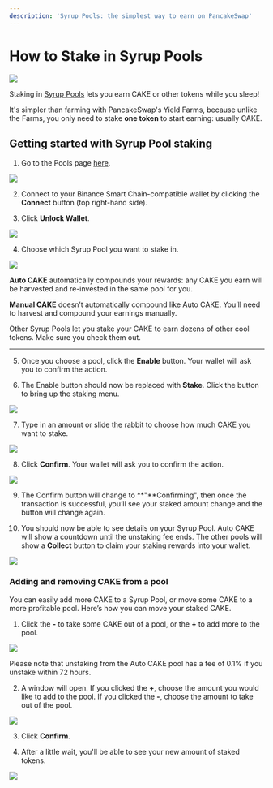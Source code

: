 ```yaml
---
description: 'Syrup Pools: the simplest way to earn on PancakeSwap'
---
```


# How to Stake in Syrup Pools

![](../../.gitbook/assets/docs-masthead-15-.png)

Staking in [Syrup Pools](https://docs.pancakeswap.finance/products/syrup-pool) lets you earn CAKE or other tokens while you sleep!

It's simpler than farming with PancakeSwap's Yield Farms, because unlike the Farms, you only need to stake **one token** to start earning: usually CAKE.

## **Getting started with Syrup Pool staking**

1. Go to the Pools page [here](https://pancakeswap.finance/pools).

![](../../.gitbook/assets/image%20%2896%29.png)

2. Connect to your Binance Smart Chain-compatible wallet by clicking the **Connect** button \(top right-hand side\).

3. Click **Unlock Wallet**.

![](../../.gitbook/assets/image%20%28121%29.png)

4. Choose which Syrup Pool you want to stake in.

![](../../.gitbook/assets/image%20%2888%29.png)

**Auto CAKE** automatically compounds your rewards: any CAKE you earn will be harvested and re-invested in the same pool for you.

**Manual CAKE** doesn’t automatically compound like Auto CAKE. You’ll need to harvest and compound your earnings manually.

Other Syrup Pools let you stake your CAKE to earn dozens of other cool tokens. Make sure you check them out.  
****

5. Once you choose a pool, click the **Enable** button. Your wallet will ask you to confirm the action.

6. The Enable button should now be replaced with **Stake**. Click the button to bring up the staking menu.

![](../../.gitbook/assets/image%20%2874%29.png)

7. Type in an amount or slide the rabbit to choose how much CAKE you want to stake.

![](../../.gitbook/assets/image%20%2817%29.png)

8. Click **Confirm**. Your wallet will ask you to confirm the action.

![](../../.gitbook/assets/image%20%2822%29%20%281%29.png)

9. The Confirm button will change to **"**Confirming", then once the transaction is successful, you’ll see your staked amount change and the button will change again.

10. You should now be able to see details on your Syrup Pool. Auto CAKE will show a countdown until the unstaking fee ends. The other pools will show a **Collect** button to claim your staking rewards into your wallet.

![](../../.gitbook/assets/image%20%2859%29%20%281%29.png)

### **Adding and removing CAKE from a pool** 

You can easily  add more CAKE to a Syrup Pool, or move some CAKE to a more profitable pool. Here’s how you can move your staked CAKE.

1. Click the **-** to take some CAKE out of a pool, or the **+** to add more to the pool.

![](../../.gitbook/assets/image%20%2871%29.png)

Please note that unstaking from the Auto CAKE pool has a fee of 0.1% if you unstake within 72 hours.

2. A window will open. If you clicked the **+**, choose the amount you would like to add to the pool. If you clicked the **-**, choose the amount to take out of the pool.

![](../../.gitbook/assets/image%20%28131%29.png)

3. Click **Confirm**.

4. After a little wait, you'll be able to see your new amount of staked tokens.

![](../../.gitbook/assets/image%20%2882%29.png)

